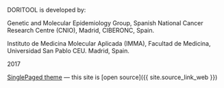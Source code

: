 DORITOOL is developed by:

Genetic and Molecular Epidemiology Group, Spanish National Cancer Research Centre (CNIO), Madrid, CIBERONC, Spain.

Instituto de Medicina Molecular Aplicada (IMMA), Facultad de Medicina, Universidad San Pablo CEU. Madrid, Spain.



2017

[SinglePaged theme](https://github.com/t413/SinglePaged)
&mdash;
this site is [open source]({{ site.source_link_web }})

